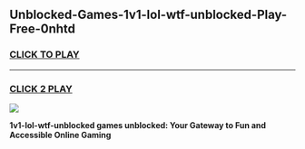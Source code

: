 
## Unblocked-Games-1v1-lol-wtf-unblocked-Play-Free-0nhtd
<h3>
<a href="https://premium76.site?title=1v1-lol-wtf-unblocked&ref=18A1">CLICK TO PLAY</a></h3>
<hr>

<h3>
<a href="https://premium76.site?title=1v1-lol-wtf-unblocked&ref=18A1">CLICK 2 PLAY</a>
  
</h3>

<a href="https://premium76.site?title=1v1-lol-wtf-unblocked&ref=18A1"><img src="https://clearcache.store/games.png"></a>


**1v1-lol-wtf-unblocked games unblocked: Your Gateway to Fun and Accessible Online Gaming**
